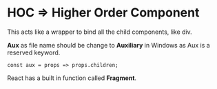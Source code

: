 # HOC => Higher Order Component

This acts like a wrapper to bind all the child components, like div.

**Aux** as file name should be change to **Auxiliary** in Windows as Aux is a reserved keyword.

`const aux = props => props.children;`

React has a built in function called **Fragment**.